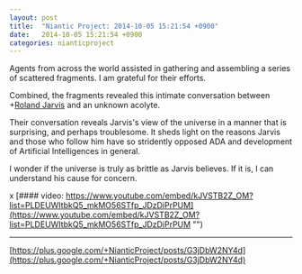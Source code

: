 ```yaml
---
layout: post
title:  "Niantic Project: 2014-10-05 15:21:54 +0900"
date:   2014-10-05 15:21:54 +0900
categories: nianticproject
---
```

Agents from across the world assisted in gathering and assembling a series of scattered fragments. I am grateful for their efforts.

Combined, the fragments revealed this intimate conversation between +[Roland Jarvis](https://plus.google.com/103568659333550762891 "") and an unknown acolyte.

Their conversation reveals Jarvis's view of the universe in a manner that is surprising, and perhaps troublesome. It sheds light on the reasons Jarvis and those who follow him have so stridently opposed ADA and development of Artificial Intelligences in general.

I wonder if the universe is truly as brittle as Jarvis believes. If it is, I can understand his cause for concern. 

x
[#### video: https://www.youtube.com/embed/kJVSTB2Z_OM?list=PLDEUWItbkQ5_mkMO56STfp_JDzDiPrPUM](https://www.youtube.com/embed/kJVSTB2Z_OM?list=PLDEUWItbkQ5_mkMO56STfp_JDzDiPrPUM "")
- - -
[https://plus.google.com/+NianticProject/posts/G3jDbW2NY4d](https://plus.google.com/+NianticProject/posts/G3jDbW2NY4d)
